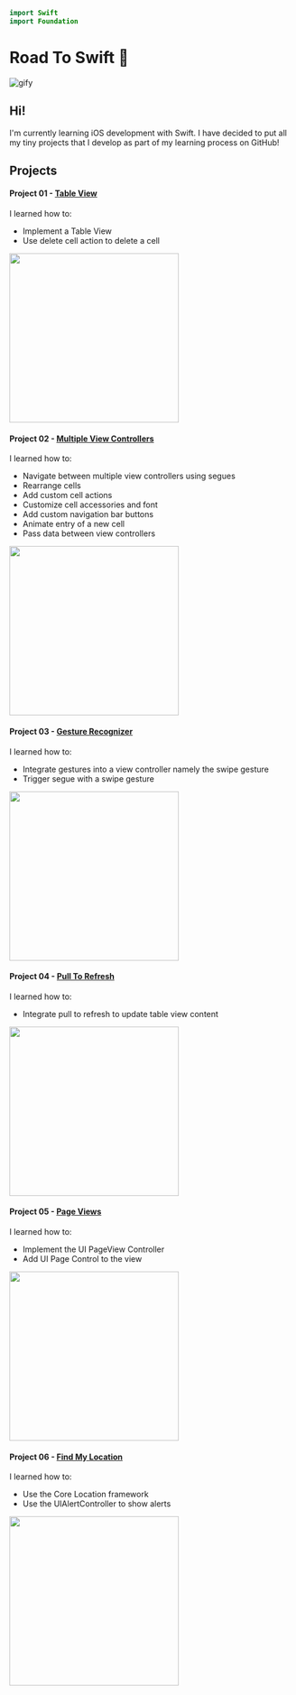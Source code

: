 ```swift
import Swift
import Foundation
```
# Road To Swift :helicopter:

![gify](http://i.giphy.com/sRWf3Oa9vW6Xu.gif)

## Hi!
I'm currently learning iOS development with Swift. I have decided to put all my tiny projects that I develop as part of my learning process on GitHub! 

## Projects

#### Project 01 - [Table View](https://github.com/itsnauman/RoadToSwift/tree/master/Project%2001%20-%20Table%20View)

I learned how to:
* Implement a Table View
* Use delete cell action to delete a cell


<img src="http://i.imgur.com/e7SaoY8.gif?1_" width="300">

#### Project 02 - [Multiple View Controllers](https://github.com/itsnauman/RoadToSwift/tree/master/Project%2002%20-%20Multiple%20View%20Controllers)

I learned how to:
* Navigate between multiple view controllers using segues
* Rearrange cells
* Add custom cell actions
* Customize cell accessories and font
* Add custom navigation bar buttons
* Animate entry of a new cell
* Pass data between view controllers


<img src="http://i.giphy.com/3o7qDQBCfIUANPODVm.gif" width="300">

#### Project 03 - [Gesture Recognizer](https://github.com/itsnauman/RoadToSwift/tree/master/Project%2003%20-%20Gesture%20Recognizer)
I learned how to:
* Integrate gestures into a view controller namely the swipe gesture
* Trigger segue with a swipe gesture


<img src="http://i.giphy.com/3o72F2ZjNRrlU4DcgE.gif" width="300">


#### Project 04 - [Pull To Refresh](https://github.com/itsnauman/RoadToSwift/tree/master/Project%2004%20-%20Pull%20To%20Refresh)
I learned how to:
* Integrate pull to refresh to update table view content


<img src="http://i.giphy.com/3oEjHH6iQOr2rXSVXO.gif" width="300">


#### Project 05 - [Page Views](https://github.com/itsnauman/RoadToSwift/tree/master/Project%2005%20-%20Page%20Views)
I learned how to:
* Implement the UI PageView Controller
* Add UI Page Control to the view


<img src="http://i.giphy.com/26BRvv618qbDLhG4o.gif" width="300">

#### Project 06 - [Find My Location](https://github.com/itsnauman/RoadToSwift/tree/master/Project%2006%20-%20Find%20My%20Location)
I learned how to:
* Use the Core Location framework
* Use the UIAlertController to show alerts


<img src="http://i.giphy.com/3o6gDPVklgzWBgJQGc.gif" width="300">
